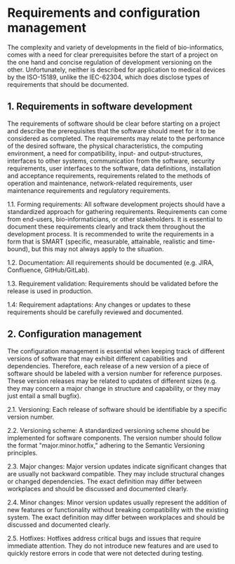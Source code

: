 # Requirements and configuration management

The complexity and variety of developments in the field of bio-informatics, comes with a need for clear prerequisites before the start of a project on the one hand and concise regulation of development versioning on the other. Unfortunately, neither is described for application to medical devices by the ISO-15189, unlike the IEC-62304, which does disclose types of requirements that should be documented.

## 1. Requirements in software development
The requirements of software should be clear before starting on a project and describe the prerequisites that the software should meet for it to be considered as completed. The requirements may relate to the performance of the desired software, the physical characteristics, the computing environment, a need for compatibility, input- and output-structures, interfaces to other systems, communication from the software, security requirements, user interfaces to the software, data definitions, installation and acceptance requirements, requirements related to the methods of operation and maintenance, network-related requirements, user maintenance requirements and regulatory requirements.

1.1. Forming requirements: All software development projects should have a standardized approach for gathering requirements. Requirements can come from end-users, bio-informaticians, or other stakeholders. It is essential to document these requirements clearly and track them throughout the development process. It is recommended to write the requirements in a form that is SMART (specific, measurable, attainable, realistic and time-bound), but this may not always apply to the situation.

1.2. Documentation: All requirements should be documented (e.g. JIRA, Confluence, GitHub/GitLab).

1.3. Requirement validation: Requirements should be validated before the release is used in production. 

1.4: Requirement adaptations: Any changes or updates to these requirements should be carefully reviewed and documented.

## 2. Configuration management
The configuration management is essential when keeping track of different versions of software that may exhibit different capabilities and dependencies. Therefore, each release of a new version of a piece of software should be labeled with a version number for reference purposes. These version releases may be related to updates of different sizes (e.g. they may concern a major change in structure and capability, or they may just entail a small bugfix).

2.1. Versioning: Each release of software should be identifiable by a specific version number.

2.2. Versioning scheme: A standardized versioning scheme should be implemented for software components. The version number should follow the format "major.minor.hotfix," adhering to the Semantic Versioning principles.

2.3. Major changes: Major version updates indicate significant changes that are usually not backward compatible. They may include structural changes or changed dependencies. The exact definition may differ between workplaces and should be discussed and documented clearly.

2.4. Minor changes: Minor version updates usually represent the addition of new features or functionality without breaking compatibility with the existing system. The exact definition may differ between workplaces and should be discussed and documented clearly.

2.5. Hotfixes: Hotfixes address critical bugs and issues that require immediate attention. They do not introduce new features and are used to quickly restore errors in code that were not detected during testing.

